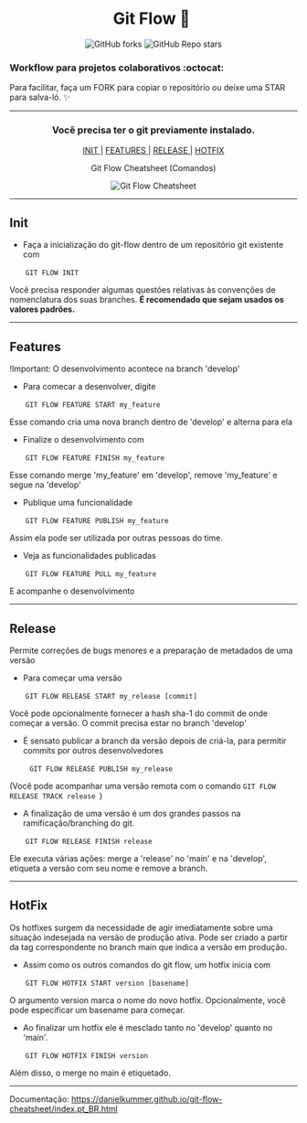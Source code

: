 # <div align="center"> Git Flow  :memo: ​ </div>

<div align="center"> <img alt="GitHub forks" src="https://img.shields.io/github/forks/tayhsn/git-flow?logoColor=blue&style=social"> <img alt="GitHub Repo stars" src="https://img.shields.io/github/stars/tayhsn/git-flow?logoColor=black&style=social"> </div>

### Workflow para projetos colaborativos :octocat:

Para facilitar, faça um FORK para copiar o repositório ou deixe uma STAR para salva-ló. :sparkles:

<hr>
<h3 align="center"> Você precisa ter o git previamente instalado. </h3>

<div align="center">  <a href="#init"> INIT </a> | <a href="#features"> FEATURES </a> | <a href="#release"> RELEASE </a> | <a href="#hotfix"> HOTFIX </a></div>

<div align="center">
<p>Git Flow Cheatsheet (Comandos) <p>
    <img src="https://danielkummer.github.io/git-flow-cheatsheet/img/git-flow-commands.png" alt="Git Flow Cheatsheet"/> </div>



<hr>

## Init

* Faça a inicialização do git-flow  dentro de um repositório git existente com

  ​	``` GIT FLOW INIT ```

Você precisa responder algumas questões relativas às convenções de nomenclatura dos suas branches. **É recomendado que sejam usados os valores padrões.** 

<hr>

## Features

!Important: O desenvolvimento acontece na branch 'develop'

* Para comecar a desenvolver, digite

  ​	``` GIT FLOW FEATURE START my_feature ```

Esse comando cria uma nova branch dentro de 'develop' e alterna para ela

* Finalize o desenvolvimento com

  ​	``` GIT FLOW FEATURE FINISH my_feature ```

Esse comando merge 'my_feature' em 'develop', remove 'my_feature' e segue na 'develop'

* Publique uma funcionalidade

  ​	``` GIT FLOW FEATURE PUBLISH my_feature ```

Assim ela pode ser utilizada por outras pessoas do time.

* Veja as funcionalidades publicadas

  ​	```GIT FLOW FEATURE PULL my_feature ```

E acompanhe o desenvolvimento

<hr>

## Release

Permite correções de bugs menores e a preparação de metadados de uma versão

* Para começar uma versão

  ​	```GIT FLOW RELEASE START my_release [commit] ```

Você pode opcionalmente fornecer a hash sha-1 do commit de onde começar a versão. O commit precisa estar no branch 'develop'

* É sensato publicar a branch da versão depois de criá-la, para permitir commits por outros desenvolvedores

  ​	``` GIT FLOW RELEASE PUBLISH my_release```

(Você pode acompanhar uma versão remota com o comando ```GIT FLOW RELEASE TRACK release ```)

* A finalização de uma versão é um dos grandes passos na ramificação/branching do git. 

  ​	``` GIT FLOW RELEASE FINISH release ```

Ele executa várias ações: merge a 'release' no 'main' e na 'develop', etiqueta a versão com seu nome e remove a branch.

<hr>

## HotFix

Os hotfixes surgem da necessidade de agir imediatamente sobre uma situação indesejada na versão de produção ativa. Pode ser criado a partir da tag correspondente no branch main que indica a versão em produção.

* Assim como os outros comandos do git flow, um hotfix inicia com

  ​	```GIT FLOW HOTFIX START version [basename] ```

O argumento version marca o nome do novo hotfix. Opcionalmente, você pode especificar um basename para começar.

* Ao finalizar um hotfix ele é mesclado tanto no 'develop' quanto no 'main'.

  ​	```GIT FLOW HOTFIX FINISH version ```

Além disso, o merge no main é etiquetado.

<hr>

Documentação: https://danielkummer.github.io/git-flow-cheatsheet/index.pt_BR.html
